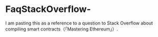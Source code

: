 # FaqStackOverflow-

I am pasting this as a reference to a question to Stack Overflow about compiling smart contracts（「Mastering Ethereum」）.
